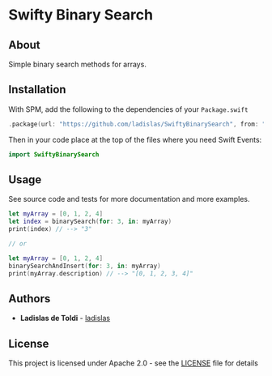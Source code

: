 # Swifty Binary Search

## About

Simple binary search methods for arrays.

## Installation

With SPM, add the following to the dependencies of your `Package.swift`

```swift
.package(url: "https://github.com/ladislas/SwiftyBinarySearch", from: "1.0.0")
```

Then in your code place at the top of the files where you need Swift Events:

```swift
import SwiftyBinarySearch
```

## Usage

See source code and tests for more documentation and more examples.

```swift
let myArray = [0, 1, 2, 4]
let index = binarySearch(for: 3, in: myArray)
print(index) // --> "3"

// or

let myArray = [0, 1, 2, 4]
binarySearchAndInsert(for: 3, in: myArray)
print(myArray.description) // --> "[0, 1, 2, 3, 4]"
```

## Authors

* **Ladislas de Toldi** - [ladislas](https://github.com/ladislas)

## License

This project is licensed under Apache 2.0 - see the [LICENSE](LICENSE) file for details

